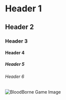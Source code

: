 # Header 1
## Header 2
### Header 3
#### Header 4
##### Header 5
###### Header 6

![BloodBorne Game Image](https://image.api.playstation.com/vulcan/img/rnd/202010/2614/NVmnBXze9ElHzU6SmykrJLIV.png)
